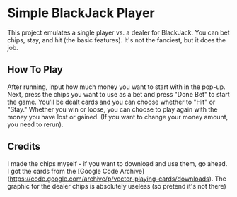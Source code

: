 # Simple BlackJack Player

This project emulates a single player vs. a dealer for BlackJack. You can bet chips, stay, and hit (the basic features).
It's not the fanciest, but it does the job.

## How To Play
After running, input how much money you want to start with in the pop-up.
Next, press the chips you want to use as a bet and press "Done Bet" to start the game.
You'll be dealt cards and you can choose whether to "Hit" or "Stay."
Whether you win or loose, you can choose to play again with the money you have lost or gained.
(If you want to change your money amount, you need to rerun).

## Credits
I made the chips myself - if you want to download and use them, go ahead.
I got the cards from the [Google Code Archive] (https://code.google.com/archive/p/vector-playing-cards/downloads).
The graphic for the dealer chips is absolutely useless (so pretend it's not there)
